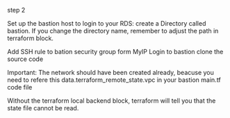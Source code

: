 step 2


Set up the bastion host to login to your RDS: create a Directory called bastion. If you change the directory name, remember to adjust the path in terraform block.

Add SSH rule to bation security group form MyIP
Login to bastion
clone the source code

Important: The network should have been created already, beacuse you need to refere this data.terraform_remote_state.vpc in your bastion main.tf code file

Without the terraform local backend block, terraform will tell you that the state file cannot be read. 